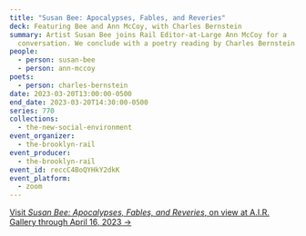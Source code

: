 ```yaml
---
title: "Susan Bee: Apocalypses, Fables, and Reveries"
deck: Featuring Bee and Ann McCoy, with Charles Bernstein
summary: Artist Susan Bee joins Rail Editor-at-Large Ann McCoy for a
  conversation. We conclude with a poetry reading by Charles Bernstein.
people:
  - person: susan-bee
  - person: ann-mccoy
poets:
  - person: charles-bernstein
date: 2023-03-20T13:00:00-0500
end_date: 2023-03-20T14:30:00-0500
series: 770
collections:
  - the-new-social-environment
event_organizer:
  - the-brooklyn-rail
event_producer:
  - the-brooklyn-rail
event_id: reccC4BoQYHkY2dkK
event_platform:
  - zoom
---
```

[V﻿isit *Susan Bee: Apocalypses, Fables, and Reveries*, on view at A.I.R. Gallery through April 16, 2023 →](https://www.airgallery.org/exhibitions/apocalypses-fables-and-reveries-zsc2l)